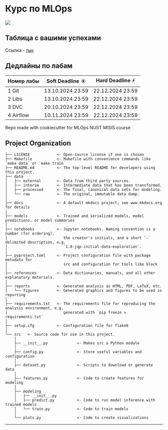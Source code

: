 # Курс по MLOps

<a target="_blank" href="https://cookiecutter-data-science.drivendata.org/">
    <img src="https://img.shields.io/badge/CCDS-Project%20template-328F97?logo=cookiecutter" />
</a>

## Таблица с вашими успехами
Ссылка - [тык](https://docs.google.com/spreadsheets/d/1mSGB87lscCV_SEV8mty0V5Y0cbYt3EdKplVU3eWJG0o/edit?usp=sharing)

## Дедлайны по лабам
| Номер лабы | Soft Deadline ☀️ | Hard Deadline ⚡ | 
|------------|-------------------|------------------|
| 1 Git      | 13.10.2024 23:59  | 22.12.2024 23:59 |
| 2 Libs     | 13.10.2024 23:59  | 22.12.2024 23:59 |
| 3 DVC      | 20.10.2024 23:59  | 22.12.2024 23:59 | 
| 4 Airflow  | 10.11.2024 23:59  | 22.12.2024 23:59 | 

Repo made with cookiecutter for MLOps NUST MISIS course

## Project Organization

```
├── LICENSE            <- Open-source license if one is chosen
├── Makefile           <- Makefile with convenience commands like `make data` or `make train`
├── README.md          <- The top-level README for developers using this project.
├── data
│   ├── external       <- Data from third party sources.
│   ├── interim        <- Intermediate data that has been transformed.
│   ├── processed      <- The final, canonical data sets for modeling.
│   └── raw            <- The original, immutable data dump.
│
├── docs               <- A default mkdocs project; see www.mkdocs.org for details
│
├── models             <- Trained and serialized models, model predictions, or model summaries
│
├── notebooks          <- Jupyter notebooks. Naming convention is a number (for ordering),
│                         the creator's initials, and a short `-` delimited description, e.g.
│                         `1.0-jqp-initial-data-exploration`.
│
├── pyproject.toml     <- Project configuration file with package metadata for 
│                         src and configuration for tools like black
│
├── references         <- Data dictionaries, manuals, and all other explanatory materials.
│
├── reports            <- Generated analysis as HTML, PDF, LaTeX, etc.
│   └── figures        <- Generated graphics and figures to be used in reporting
│
├── requirements.txt   <- The requirements file for reproducing the analysis environment, e.g.
│                         generated with `pip freeze > requirements.txt`
│
├── setup.cfg          <- Configuration file for flake8
│
└── src   <- Source code for use in this project.
    │
    ├── __init__.py             <- Makes src a Python module
    │
    ├── config.py               <- Store useful variables and configuration
    │
    ├── dataset.py              <- Scripts to download or generate data
    │
    ├── features.py             <- Code to create features for modeling
    │
    ├── modeling                
    │   ├── __init__.py 
    │   ├── predict.py          <- Code to run model inference with trained models          
    │   └── train.py            <- Code to train models
    │
    └── plots.py                <- Code to create visualizations
```

--------

